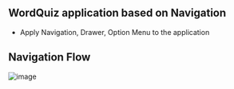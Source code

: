 ## WordQuiz application based on Navigation
- Apply Navigation, Drawer, Option Menu to the application

## Navigation Flow 
![image](https://user-images.githubusercontent.com/53125879/115442380-c96ea400-a1c6-11eb-9fb2-fe637efee8fe.png)
